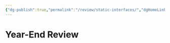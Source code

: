 ```yaml
---
{"dg-publish":true,"permalink":"/review/static-interfaces/","dgHomeLink":true,"dgShowToc":true}
---
```


# Year-End Review

